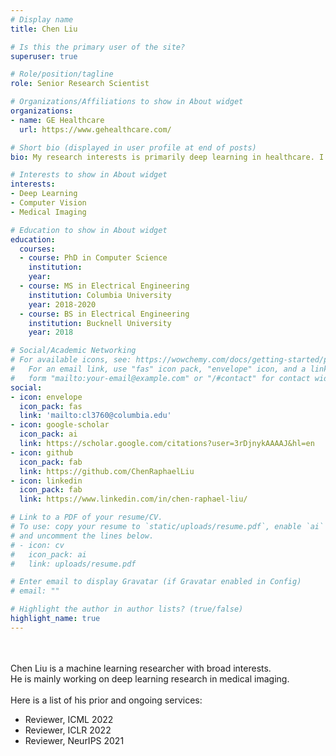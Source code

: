 ```yaml
---
# Display name
title: Chen Liu

# Is this the primary user of the site?
superuser: true

# Role/position/tagline
role: Senior Research Scientist

# Organizations/Affiliations to show in About widget
organizations:
- name: GE Healthcare
  url: https://www.gehealthcare.com/

# Short bio (displayed in user profile at end of posts)
bio: My research interests is primarily deep learning in healthcare. I am more towards the methodology side than the application side.

# Interests to show in About widget
interests:
- Deep Learning
- Computer Vision
- Medical Imaging

# Education to show in About widget
education:
  courses:
  - course: PhD in Computer Science
    institution: 
    year: 
  - course: MS in Electrical Engineering
    institution: Columbia University
    year: 2018-2020
  - course: BS in Electrical Engineering
    institution: Bucknell University
    year: 2018

# Social/Academic Networking
# For available icons, see: https://wowchemy.com/docs/getting-started/page-builder/#icons
#   For an email link, use "fas" icon pack, "envelope" icon, and a link in the
#   form "mailto:your-email@example.com" or "/#contact" for contact widget.
social:
- icon: envelope
  icon_pack: fas
  link: 'mailto:cl3760@columbia.edu'
- icon: google-scholar
  icon_pack: ai
  link: https://scholar.google.com/citations?user=3rDjnykAAAAJ&hl=en
- icon: github
  icon_pack: fab
  link: https://github.com/ChenRaphaelLiu
- icon: linkedin
  icon_pack: fab
  link: https://www.linkedin.com/in/chen-raphael-liu/

# Link to a PDF of your resume/CV.
# To use: copy your resume to `static/uploads/resume.pdf`, enable `ai` icons in `params.toml`, 
# and uncomment the lines below.
# - icon: cv
#   icon_pack: ai
#   link: uploads/resume.pdf

# Enter email to display Gravatar (if Gravatar enabled in Config)
# email: ""

# Highlight the author in author lists? (true/false)
highlight_name: true
---
```


<br><br>Chen Liu is a machine learning researcher with broad interests.
<br>He is mainly working on deep learning research in medical imaging.
<br><br>Here is a list of his prior and ongoing services:
<ul>
  <li>Reviewer, ICML 2022</li>
  <li>Reviewer, ICLR 2022</li>
  <li>Reviewer, NeurIPS 2021</li>
</ul>
<!-- {{< icon name="download" pack="fas" >}} Download my {{< staticref "uploads/demo_resume.pdf" "newtab" >}}resumé{{< /staticref >}}. -->
